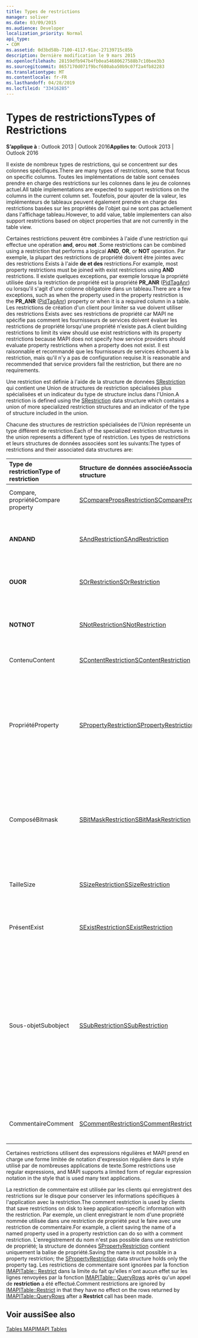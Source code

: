 ```yaml
---
title: Types de restrictions
manager: soliver
ms.date: 03/09/2015
ms.audience: Developer
localization_priority: Normal
api_type:
- COM
ms.assetid: 0d3bd58b-7100-4117-91ac-27139715c85b
description: Dernière modification le 9 mars 2015
ms.openlocfilehash: 28159dfb947b4fb0ea54680627588b7c10bee3b3
ms.sourcegitcommit: 8657170d071f9bcf680aba50b9c07f2a4fb82283
ms.translationtype: MT
ms.contentlocale: fr-FR
ms.lasthandoff: 04/28/2019
ms.locfileid: "33416285"
---
```

# <a name="types-of-restrictions"></a><span data-ttu-id="1ad92-103">Types de restrictions</span><span class="sxs-lookup"><span data-stu-id="1ad92-103">Types of Restrictions</span></span>

  
  
<span data-ttu-id="1ad92-104">**S’applique à** : Outlook 2013 | Outlook 2016</span><span class="sxs-lookup"><span data-stu-id="1ad92-104">**Applies to**: Outlook 2013 | Outlook 2016</span></span> 
  
<span data-ttu-id="1ad92-105">Il existe de nombreux types de restrictions, qui se concentrent sur des colonnes spécifiques.</span><span class="sxs-lookup"><span data-stu-id="1ad92-105">There are many types of restrictions, some that focus on specific columns.</span></span> <span data-ttu-id="1ad92-106">Toutes les implémentations de table sont censées prendre en charge des restrictions sur les colonnes dans le jeu de colonnes actuel.</span><span class="sxs-lookup"><span data-stu-id="1ad92-106">All table implementations are expected to support restrictions on the columns in the current column set.</span></span> <span data-ttu-id="1ad92-107">Toutefois, pour ajouter de la valeur, les implémenteurs de tableaux peuvent également prendre en charge des restrictions basées sur les propriétés de l'objet qui ne sont pas actuellement dans l'affichage tableau.</span><span class="sxs-lookup"><span data-stu-id="1ad92-107">However, to add value, table implementers can also support restrictions based on object properties that are not currently in the table view.</span></span>
  
<span data-ttu-id="1ad92-108">Certaines restrictions peuvent être combinées à l'aide d'une restriction qui effectue une opération **and**, **or**ou **not** .</span><span class="sxs-lookup"><span data-stu-id="1ad92-108">Some restrictions can be combined using a restriction that performs a logical **AND**, **OR**, or **NOT** operation.</span></span> <span data-ttu-id="1ad92-109">Par exemple, la plupart des restrictions de propriété doivent être jointes avec des restrictions Exists à l'aide **de et des** restrictions.</span><span class="sxs-lookup"><span data-stu-id="1ad92-109">For example, most property restrictions must be joined with exist restrictions using **AND** restrictions.</span></span> <span data-ttu-id="1ad92-110">Il existe quelques exceptions, par exemple lorsque la propriété utilisée dans la restriction de propriété est la propriété **PR_ANR** ([PidTagAnr](pidtaganr-canonical-property.md)) ou lorsqu'il s'agit d'une colonne obligatoire dans un tableau.</span><span class="sxs-lookup"><span data-stu-id="1ad92-110">There are a few exceptions, such as when the property used in the property restriction is the **PR_ANR** ([PidTagAnr](pidtaganr-canonical-property.md)) property or when it is a required column in a table.</span></span> <span data-ttu-id="1ad92-111">Les restrictions de création d'un client pour limiter sa vue doivent utiliser des restrictions Exists avec ses restrictions de propriété car MAPI ne spécifie pas comment les fournisseurs de services doivent évaluer les restrictions de propriété lorsqu'une propriété n'existe pas.</span><span class="sxs-lookup"><span data-stu-id="1ad92-111">A client building restrictions to limit its view should use exist restrictions with its property restrictions because MAPI does not specify how service providers should evaluate property restrictions when a property does not exist.</span></span> <span data-ttu-id="1ad92-112">Il est raisonnable et recommandé que les fournisseurs de services échouent à la restriction, mais qu'il n'y a pas de configuration requise.</span><span class="sxs-lookup"><span data-stu-id="1ad92-112">It is reasonable and recommended that service providers fail the restriction, but there are no requirements.</span></span> 
  
<span data-ttu-id="1ad92-113">Une restriction est définie à l'aide de la structure de données [SRestriction](srestriction.md) qui contient une Union de structures de restriction spécialisées plus spécialisées et un indicateur du type de structure inclus dans l'Union.</span><span class="sxs-lookup"><span data-stu-id="1ad92-113">A restriction is defined using the [SRestriction](srestriction.md) data structure which contains a union of more specialized restriction structures and an indicator of the type of structure included in the union.</span></span> 
  
<span data-ttu-id="1ad92-114">Chacune des structures de restriction spécialisées de l'Union représente un type différent de restriction.</span><span class="sxs-lookup"><span data-stu-id="1ad92-114">Each of the specialized restriction structures in the union represents a different type of restriction.</span></span> <span data-ttu-id="1ad92-115">Les types de restrictions et leurs structures de données associées sont les suivants:</span><span class="sxs-lookup"><span data-stu-id="1ad92-115">The types of restrictions and their associated data structures are:</span></span>
  
|<span data-ttu-id="1ad92-116">**Type de restriction**</span><span class="sxs-lookup"><span data-stu-id="1ad92-116">**Type of restriction**</span></span>|<span data-ttu-id="1ad92-117">**Structure de données associée**</span><span class="sxs-lookup"><span data-stu-id="1ad92-117">**Associated data structure**</span></span>|<span data-ttu-id="1ad92-118">**Description**</span><span class="sxs-lookup"><span data-stu-id="1ad92-118">**Description**</span></span>|
|:-----|:-----|:-----|
|<span data-ttu-id="1ad92-119">Compare, propriété</span><span class="sxs-lookup"><span data-stu-id="1ad92-119">Compare property</span></span>  <br/> |[<span data-ttu-id="1ad92-120">SComparePropsRestriction</span><span class="sxs-lookup"><span data-stu-id="1ad92-120">SComparePropsRestriction</span></span>](scomparepropsrestriction.md) <br/> |<span data-ttu-id="1ad92-121">Compare deux propriétés du même type.</span><span class="sxs-lookup"><span data-stu-id="1ad92-121">Compares two properties of the same type.</span></span>  <br/> |
|<span data-ttu-id="1ad92-122">**AND**</span><span class="sxs-lookup"><span data-stu-id="1ad92-122">**AND**</span></span> <br/> |[<span data-ttu-id="1ad92-123">SAndRestriction</span><span class="sxs-lookup"><span data-stu-id="1ad92-123">SAndRestriction</span></span>](sandrestriction.md) <br/> |<span data-ttu-id="1ad92-124">Effectue une opération **and** logique sur au moins deux restrictions.</span><span class="sxs-lookup"><span data-stu-id="1ad92-124">Performs a logical **AND** operation on two or more restrictions.</span></span>  <br/> |
|<span data-ttu-id="1ad92-125">**OU**</span><span class="sxs-lookup"><span data-stu-id="1ad92-125">**OR**</span></span> <br/> |[<span data-ttu-id="1ad92-126">SOrRestriction</span><span class="sxs-lookup"><span data-stu-id="1ad92-126">SOrRestriction</span></span>](sorrestriction.md) <br/> |<span data-ttu-id="1ad92-127">Effectue une opération **or** logique sur au moins deux restrictions.</span><span class="sxs-lookup"><span data-stu-id="1ad92-127">Performs a logical **OR** operation on two or more restrictions.</span></span>  <br/> |
|<span data-ttu-id="1ad92-128">**NOT**</span><span class="sxs-lookup"><span data-stu-id="1ad92-128">**NOT**</span></span> <br/> |[<span data-ttu-id="1ad92-129">SNotRestriction</span><span class="sxs-lookup"><span data-stu-id="1ad92-129">SNotRestriction</span></span>](snotrestriction.md) <br/> |<span data-ttu-id="1ad92-130">Effectue une opération **not** logique sur deux ou plusieurs restrictions.</span><span class="sxs-lookup"><span data-stu-id="1ad92-130">Performs a logical **NOT** operation on two or more restrictions.</span></span>  <br/> |
|<span data-ttu-id="1ad92-131">Contenu</span><span class="sxs-lookup"><span data-stu-id="1ad92-131">Content</span></span>  <br/> |[<span data-ttu-id="1ad92-132">SContentRestriction</span><span class="sxs-lookup"><span data-stu-id="1ad92-132">SContentRestriction</span></span>](scontentrestriction.md) <br/> |<span data-ttu-id="1ad92-133">Localise les données spécifiées.</span><span class="sxs-lookup"><span data-stu-id="1ad92-133">Locates specified data.</span></span>  <br/> |
|<span data-ttu-id="1ad92-134">Propriété</span><span class="sxs-lookup"><span data-stu-id="1ad92-134">Property</span></span>  <br/> |[<span data-ttu-id="1ad92-135">SPropertyRestriction</span><span class="sxs-lookup"><span data-stu-id="1ad92-135">SPropertyRestriction</span></span>](spropertyrestriction.md) <br/> |<span data-ttu-id="1ad92-136">Spécifie une valeur de propriété particulière comme critère de correspondance.</span><span class="sxs-lookup"><span data-stu-id="1ad92-136">Specifies a particular property value as criteria for matching.</span></span> <span data-ttu-id="1ad92-137">Peut être utilisé, par exemple, pour rechercher un type particulier de pièce jointe.</span><span class="sxs-lookup"><span data-stu-id="1ad92-137">Can be used, for example, to search for a particular type of attachment.</span></span>  <br/> |
|<span data-ttu-id="1ad92-138">Composé</span><span class="sxs-lookup"><span data-stu-id="1ad92-138">Bitmask</span></span>  <br/> |[<span data-ttu-id="1ad92-139">SBitMaskRestriction</span><span class="sxs-lookup"><span data-stu-id="1ad92-139">SBitMaskRestriction</span></span>](sbitmaskrestriction.md) <br/> |<span data-ttu-id="1ad92-140">Applique un masque de réactivation à une propriété PT_LONG, généralement pour déterminer si des indicateurs spécifiques sont définis.</span><span class="sxs-lookup"><span data-stu-id="1ad92-140">Applies a bitmask to a PT_LONG property, typically to determine whether particular flags are set.</span></span>  <br/> |
|<span data-ttu-id="1ad92-141">Taille</span><span class="sxs-lookup"><span data-stu-id="1ad92-141">Size</span></span>  <br/> |[<span data-ttu-id="1ad92-142">SSizeRestriction</span><span class="sxs-lookup"><span data-stu-id="1ad92-142">SSizeRestriction</span></span>](ssizerestriction.md) <br/> |<span data-ttu-id="1ad92-143">Teste la taille d'une propriété à l'aide d'opérateurs relationnels standard.</span><span class="sxs-lookup"><span data-stu-id="1ad92-143">Tests the size of a property using standard relational operators.</span></span>  <br/> |
|<span data-ttu-id="1ad92-144">Présent</span><span class="sxs-lookup"><span data-stu-id="1ad92-144">Exist</span></span>  <br/> |[<span data-ttu-id="1ad92-145">SExistRestriction</span><span class="sxs-lookup"><span data-stu-id="1ad92-145">SExistRestriction</span></span>](sexistrestriction.md) <br/> |<span data-ttu-id="1ad92-146">Teste si un objet a une valeur pour une propriété.</span><span class="sxs-lookup"><span data-stu-id="1ad92-146">Tests whether an object has a value for a property.</span></span>  <br/> |
|<span data-ttu-id="1ad92-147">Sous-objet</span><span class="sxs-lookup"><span data-stu-id="1ad92-147">Subobject</span></span>  <br/> |[<span data-ttu-id="1ad92-148">SSubRestriction</span><span class="sxs-lookup"><span data-stu-id="1ad92-148">SSubRestriction</span></span>](ssubrestriction.md) <br/> |<span data-ttu-id="1ad92-149">Utilisé pour effectuer des recherches dans des sous-objets ou des objets qui ne sont pas accessibles avec un identificateur d'entrée, comme des destinataires et des pièces jointes.</span><span class="sxs-lookup"><span data-stu-id="1ad92-149">Used for searching through subobjects, or objects that cannot be accessed with an entry identifier, such as recipients and attachments.</span></span> <span data-ttu-id="1ad92-150">Peut être utilisé, par exemple, pour rechercher des messages pour un destinataire particulier.</span><span class="sxs-lookup"><span data-stu-id="1ad92-150">Can be used, for example, to look for messages for a particular recipient.</span></span>  <br/> |
|<span data-ttu-id="1ad92-151">Commentaire</span><span class="sxs-lookup"><span data-stu-id="1ad92-151">Comment</span></span>  <br/> |[<span data-ttu-id="1ad92-152">SCommentRestriction</span><span class="sxs-lookup"><span data-stu-id="1ad92-152">SCommentRestriction</span></span>](scommentrestriction.md) <br/> |<span data-ttu-id="1ad92-153">Associe un objet à un ensemble de propriétés nommées.</span><span class="sxs-lookup"><span data-stu-id="1ad92-153">Associates an object with a set of named properties.</span></span>  <br/> |
   
<span data-ttu-id="1ad92-154">Certaines restrictions utilisent des expressions régulières et MAPI prend en charge une forme limitée de notation d'expression régulière dans le style utilisé par de nombreuses applications de texte.</span><span class="sxs-lookup"><span data-stu-id="1ad92-154">Some restrictions use regular expressions, and MAPI supports a limited form of regular expression notation in the style that is used many text applications.</span></span>
  
<span data-ttu-id="1ad92-155">La restriction de commentaire est utilisée par les clients qui enregistrent des restrictions sur le disque pour conserver les informations spécifiques à l'application avec la restriction.</span><span class="sxs-lookup"><span data-stu-id="1ad92-155">The comment restriction is used by clients that save restrictions on disk to keep application-specific information with the restriction.</span></span> <span data-ttu-id="1ad92-156">Par exemple, un client enregistrant le nom d'une propriété nommée utilisée dans une restriction de propriété peut le faire avec une restriction de commentaire.</span><span class="sxs-lookup"><span data-stu-id="1ad92-156">For example, a client saving the name of a named property used in a property restriction can do so with a comment restriction.</span></span> <span data-ttu-id="1ad92-157">L'enregistrement du nom n'est pas possible dans une restriction de propriété; la structure de données [SPropertyRestriction](spropertyrestriction.md) contient uniquement la balise de propriété.</span><span class="sxs-lookup"><span data-stu-id="1ad92-157">Saving the name is not possible in a property restriction; the [SPropertyRestriction](spropertyrestriction.md) data structure holds only the property tag.</span></span> <span data-ttu-id="1ad92-158">Les restrictions de commentaire sont ignorées par la fonction [IMAPITable:: Restrict](imapitable-restrict.md) dans la limite du fait qu'elles n'ont aucun effet sur les lignes renvoyées par la fonction [IMAPITable:: QueryRows](imapitable-queryrows.md) après qu'un appel de **restriction** a été effectué.</span><span class="sxs-lookup"><span data-stu-id="1ad92-158">Comment restrictions are ignored by [IMAPITable::Restrict](imapitable-restrict.md) in that they have no effect on the rows returned by [IMAPITable::QueryRows](imapitable-queryrows.md) after a **Restrict** call has been made.</span></span> 
  
## <a name="see-also"></a><span data-ttu-id="1ad92-159">Voir aussi</span><span class="sxs-lookup"><span data-stu-id="1ad92-159">See also</span></span>



[<span data-ttu-id="1ad92-160">Tables MAPI</span><span class="sxs-lookup"><span data-stu-id="1ad92-160">MAPI Tables</span></span>](mapi-tables.md)

